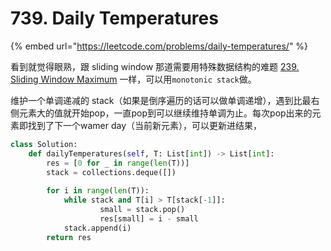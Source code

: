 # 739. Daily Temperatures

{% embed url="https://leetcode.com/problems/daily-temperatures/" %}

看到就觉得眼熟，跟 sliding window 那道需要用特殊数据结构的难题 [239. Sliding Window Maximum](https://leetcode.com/problems/sliding-window-maximum/) 一样，可以用`monotonic stack`做。

维护一个单调递减的 stack（如果是倒序遍历的话可以做单调递增），遇到比最右侧元素大的值就开始pop，一直pop到可以继续维持单调为止。每次pop出来的元素即找到了下一个wamer day（当前新元素），可以更新进结果，

```python
class Solution:
    def dailyTemperatures(self, T: List[int]) -> List[int]:
        res = [0 for _ in range(len(T))]
        stack = collections.deque([])
        
        for i in range(len(T)):
            while stack and T[i] > T[stack[-1]]:
                    small = stack.pop()
                    res[small] = i - small
            stack.append(i)
        return res
```

